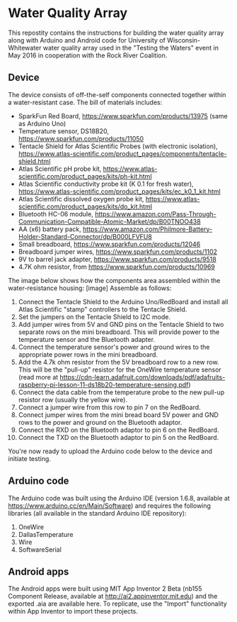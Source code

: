 # Water Quality Array
This repostity contains the instructions for building the water quality array along with Arduino and Android code for University of Wisconsin-Whitewater water quality array used in the "Testing the Waters" event in May 2016 in cooperation with the Rock River Coalition.

## Device
The device consists of off-the-self components connected together within a water-resistant case. The bill of materials includes:
* SparkFun Red Board, https://www.sparkfun.com/products/13975 (same as Arduino Uno)
* Temperature sensor, DS18B20, https://www.sparkfun.com/products/11050
* Tentacle Shield for Atlas Scientific Probes (with electronic isolation), https://www.atlas-scientific.com/product_pages/components/tentacle-shield.html
* Atlas Scientific pH probe kit, https://www.atlas-scientific.com/product_pages/kits/ph-kit.html
* Atlas Scientific conductivity probe kit (K 0.1 for fresh water), https://www.atlas-scientific.com/product_pages/kits/ec_k0_1_kit.html
* Atlas Scientific dissolved oxygen probe kit, https://www.atlas-scientific.com/product_pages/kits/do_kit.html
* Bluetooth HC-06 module, https://www.amazon.com/Pass-Through-Communication-Compatible-Atomic-Market/dp/B00TNOO438
* AA (x6) battery pack, https://www.amazon.com/Philmore-Battery-Holder-Standard-Connector/dp/B000LFVFU8
* Small breadboard, https://www.sparkfun.com/products/12046
* Breadboard jumper wires, https://www.sparkfun.com/products/1102
* 9V to barrel jack adapter, https://www.sparkfun.com/products/9518
* 4.7K ohm resistor, from https://www.sparkfun.com/products/10969

The image below shows how the components area assembled within the water-resistance housing:
[image]
Assemble as follows:
1. Connect the Tentacle Shield to the Arduino Uno/RedBoard and install all Atlas Scientific "stamp" controllers to the Tentacle Shield.
2. Set the jumpers on the Tentacle Shield to I2C mode.
3. Add jumper wires from 5V and GND pins on the Tentacle Shield to two separate rows on the mini breadboard. This will provide power to the temperature sensor and the Bluetooth adapter.
4. Connect the temperature sensor's power and ground wires to the appropriate power rows in the mini breadboard.
5. Add the 4.7k ohm resistor from the 5V breadboard row to a new row. This will be the "pull-up" resistor for the OneWire temperature sensor (read more at https://cdn-learn.adafruit.com/downloads/pdf/adafruits-raspberry-pi-lesson-11-ds18b20-temperature-sensing.pdf)
6. Connect the data cable from the temperature probe to the new pull-up resistor row (usually the yellow wire).
7. Connect a jumper wire from this row to pin 7 on the RedBoard.
8. Connect jumper wires from the mini bread board 5V power and GND rows to the power and ground on the Bluetooth adaptor.
9. Connect the RXD on the Bluetooth adaptor to pin 6 on the RedBoard.
10. Connect the TXD on the Bluetooth adaptor to pin 5 on the RedBoard.

You're now ready to upload the Arduino code below to the device and initiate testing.


## Arduino code
The Arduino code was built using the Arduino IDE (version 1.6.8, available at https://www.arduino.cc/en/Main/Software) and requires the following libraries (all available in the standard Arduino IDE repository):
1. OneWire
2. DallasTemperature
3. Wire
4. SoftwareSerial

## Android apps
The Android apps were built using MIT App Inventor 2 Beta (nb155 Component Release, available at http://ai2.appinventor.mit.edu) and the exported .aia are available here. To replicate, use the "Import" functionality within App Inventor to import these projects.

